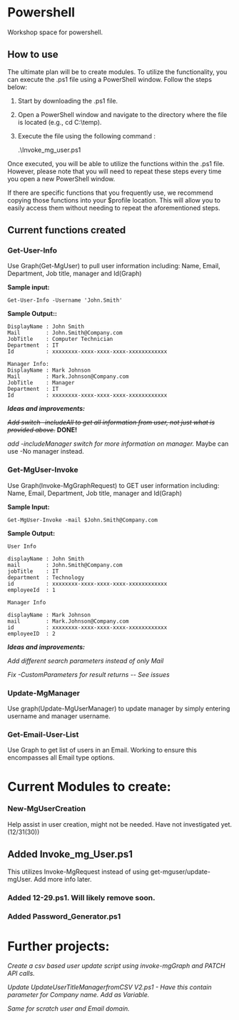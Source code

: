 # Powershell
Workshop space for powershell.

## How to use

The ultimate plan will be to create modules.
To utilize the functionality, you can execute the .ps1 file using a PowerShell window. Follow the steps below:

1. Start by downloading the .ps1 file.
1. Open a PowerShell window and navigate to the directory where the file is located (e.g., cd C:\temp).
1. Execute the file using the following command :

    .\Invoke_mg_user.ps1

Once executed, you will be able to utilize the functions within the .ps1 file. However, please note that you will need to repeat these steps every time you open a new PowerShell window.

If there are specific functions that you frequently use, we recommend copying those functions into your $profile location. This will allow you to easily access them without needing to repeat the aforementioned steps.



## Current functions created

### Get-User-Info 
Use Graph(Get-MgUser) to pull user information including: Name, Email, Department, Job title, manager and Id(Graph)

**Sample input:**

    Get-User-Info -Username 'John.Smith'

**Sample Output::**

    DisplayName : John Smith
    Mail        : John.Smith@Company.com
    JobTitle    : Computer Technician
    Department  : IT
    Id          : xxxxxxxx-xxxx-xxxx-xxxx-xxxxxxxxxxxx

    Manager Info:
    DisplayName : Mark Johnson 
    Mail        : Mark.Johnson@Company.com
    JobTitle    : Manager
    Department  : IT
    Id          : xxxxxxxx-xxxx-xxxx-xxxx-xxxxxxxxxxxx


***Ideas and improvements:***


~~*Add switch -includeAll to get all information from user, not just what is provided above.*~~ **DONE!**

*add -includeManager switch for more information on manager.* 
    Maybe can use -No manager instead.



### Get-MgUser-Invoke
Use Graph(Invoke-MgGraphRequest) to GET user information including: Name, Email, Department, Job title, manager and Id(Graph)

**Sample Input:**

    Get-MgUser-Invoke -mail $John.Smith@Company.com

**Sample Output:**

    User Info

    displayName : John Smith
    mail        : John.Smith@Company.com
    jobTitle    : IT
    department  : Technology
    id          : xxxxxxxx-xxxx-xxxx-xxxx-xxxxxxxxxxxx
    employeeId  : 1

    Manager Info

    displayName : Mark Johnson
    mail        : Mark.Johnson@Company.com
    id          : xxxxxxxx-xxxx-xxxx-xxxx-xxxxxxxxxxxx
    employeeID  : 2


***Ideas and improvements:***

*Add different search parameters instead of only Mail*

*Fix -CustomParameters for result returns -- See issues*

### Update-MgManager
Use graph(Update-MgUserManager) to update manager by simply entering username and manager username.

### Get-Email-User-List
Use Graph to get list of users in an Email. Working to ensure this encompasses all Email type options.

# Current Modules to create:

### New-MgUserCreation
Help assist in user creation, might not be needed. Have not investigated yet.(12/31(30))


## Added Invoke_mg_User.ps1
This utilizes Invoke-MgRequest instead of using get-mguser/update-mgUser. Add more info later.


### Added 12-29.ps1. Will likely remove soon.
### Added Password_Generator.ps1



# Further projects:
*Create a csv based user update script using invoke-mgGraph and PATCH API calls.*

*Update UpdateUserTitleManagerfromCSV V2.ps1 - Have this contain parameter for Company name. Add as Variable.*

*Same for scratch user and Email domain.*